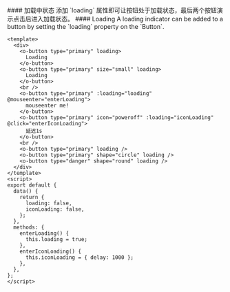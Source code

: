 <cn>
#### 加载中状态
添加 `loading` 属性即可让按钮处于加载状态，最后两个按钮演示点击后进入加载状态。
</cn>

<us>
#### Loading
A loading indicator can be added to a button by setting the `loading` property on the `Button`.
</us>

```vue
<template>
  <div>
    <o-button type="primary" loading>
      Loading
    </o-button>
    <o-button type="primary" size="small" loading>
      Loading
    </o-button>
    <br />
    <o-button type="primary" :loading="loading" @mouseenter="enterLoading">
      mouseenter me!
    </o-button>
    <o-button type="primary" icon="poweroff" :loading="iconLoading" @click="enterIconLoading">
      延迟1s
    </o-button>
    <br />
    <o-button type="primary" loading />
    <o-button type="primary" shape="circle" loading />
    <o-button type="danger" shape="round" loading />
  </div>
</template>
<script>
export default {
  data() {
    return {
      loading: false,
      iconLoading: false,
    };
  },
  methods: {
    enterLoading() {
      this.loading = true;
    },
    enterIconLoading() {
      this.iconLoading = { delay: 1000 };
    },
  },
};
</script>
```
